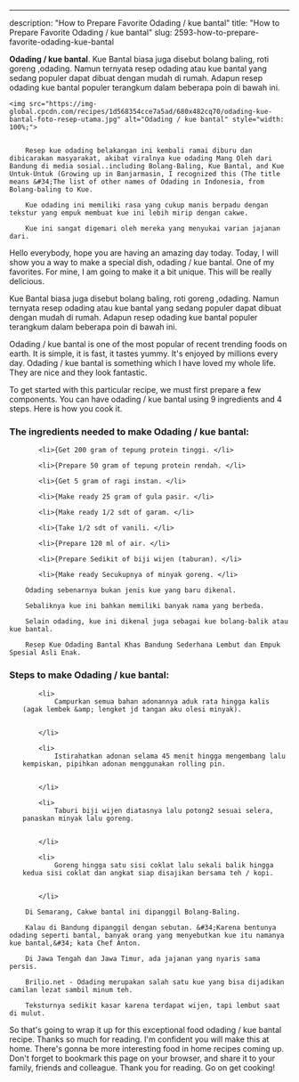 ---
description: "How to Prepare Favorite Odading / kue bantal"
title: "How to Prepare Favorite Odading / kue bantal"
slug: 2593-how-to-prepare-favorite-odading-kue-bantal

<p>
	<strong>Odading / kue bantal</strong>. 
	Kue Bantal biasa juga disebut bolang baling, roti goreng ,odading. Namun ternyata resep odading atau kue bantal yang sedang populer dapat dibuat dengan mudah di rumah. Adapun resep odading kue bantal populer terangkum dalam beberapa poin di bawah ini.
</p>
<p>
	
	<img src="https://img-global.cpcdn.com/recipes/1d568354cce7a5ad/680x482cq70/odading-kue-bantal-foto-resep-utama.jpg" alt="Odading / kue bantal" style="width: 100%;">
	
	
		Resep kue odading belakangan ini kembali ramai diburu dan dibicarakan masyarakat, akibat viralnya kue odading Mang Oleh dari Bandung di media sosial..including Bolang-Baling, Kue Bantal, and Kue Untuk-Untuk (Growing up in Banjarmasin, I recognized this (The title means &#34;The list of other names of Odading in Indonesia, from Bolang-baling to Kue.
	
		Kue odading ini memiliki rasa yang cukup manis berpadu dengan tekstur yang empuk membuat kue ini lebih mirip dengan cakwe.
	
		Kue ini sangat digemari oleh mereka yang menyukai varian jajanan dari.
	
</p>
<p>
	Hello everybody, hope you are having an amazing day today. Today, I will show you a way to make a special dish, odading / kue bantal. One of my favorites. For mine, I am going to make it a bit unique. This will be really delicious.
</p>
	
<p>
	Kue Bantal biasa juga disebut bolang baling, roti goreng ,odading. Namun ternyata resep odading atau kue bantal yang sedang populer dapat dibuat dengan mudah di rumah. Adapun resep odading kue bantal populer terangkum dalam beberapa poin di bawah ini.
</p>
<p>
	Odading / kue bantal is one of the most popular of recent trending foods on earth. It is simple, it is fast, it tastes yummy. It's enjoyed by millions every day. Odading / kue bantal is something which I have loved my whole life. They are nice and they look fantastic.
</p>

<p>
To get started with this particular recipe, we must first prepare a few components. You can have odading / kue bantal using 9 ingredients and 4 steps. Here is how you cook it.
</p>

<h3>The ingredients needed to make Odading / kue bantal:</h3>

<ol>
	
		<li>{Get 200 gram of tepung protein tinggi. </li>
	
		<li>{Prepare 50 gram of tepung protein rendah. </li>
	
		<li>{Get 5 gram of ragi instan. </li>
	
		<li>{Make ready 25 gram of gula pasir. </li>
	
		<li>{Make ready 1/2 sdt of garam. </li>
	
		<li>{Take 1/2 sdt of vanili. </li>
	
		<li>{Prepare 120 ml of air. </li>
	
		<li>{Prepare Sedikit of biji wijen (taburan). </li>
	
		<li>{Make ready Secukupnya of minyak goreng. </li>
	
</ol>
<p>
	
		Odading sebenarnya bukan jenis kue yang baru dikenal.
	
		Sebaliknya kue ini bahkan memiliki banyak nama yang berbeda.
	
		Selain odading, kue ini dikenal juga sebagai kue bolang-balik atau kue bantal.
	
		Resep Kue Odading Bantal Khas Bandung Sederhana Lembut dan Empuk Spesial Asli Enak.
	
</p>

<h3>Steps to make Odading / kue bantal:</h3>

<ol>
	
		<li>
			Campurkan semua bahan adonannya aduk rata hingga kalis (agak lembek &amp; lengket jd tangan aku olesi minyak).
			
			
		</li>
	
		<li>
			Istirahatkan adonan selama 45 menit hingga mengembang lalu kempiskan, pipihkan adonan menggunakan rolling pin.
			
			
		</li>
	
		<li>
			Taburi biji wijen diatasnya lalu potong2 sesuai selera, panaskan minyak lalu goreng.
			
			
		</li>
	
		<li>
			Goreng hingga satu sisi coklat lalu sekali balik hingga kedua sisi coklat dan angkat siap disajikan bersama teh / kopi.
			
			
		</li>
	
</ol>

<p>
	
		Di Semarang, Cakwe bantal ini dipanggil Bolang-Baling.
	
		Kalau di Bandung dipanggil dengan sebutan. &#34;Karena bentunya odading seperti bantal, banyak orang yang menyebutkan kue itu namanya kue bantal,&#34; kata Chef Anton.
	
		Di Jawa Tengah dan Jawa Timur, ada jajanan yang nyaris sama persis.
	
		Brilio.net - Odading merupakan salah satu kue yang bisa dijadikan camilan lezat sambil minum teh.
	
		Teksturnya sedikit kasar karena terdapat wijen, tapi lembut saat di mulut.
	
</p>

<p>
	So that's going to wrap it up for this exceptional food odading / kue bantal recipe. Thanks so much for reading. I'm confident you will make this at home. There's gonna be more interesting food in home recipes coming up. Don't forget to bookmark this page on your browser, and share it to your family, friends and colleague. Thank you for reading. Go on get cooking!
</p>
